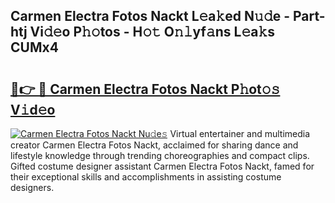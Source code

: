 ## Carmen Electra Fotos Nackt L𝚎a𝚔ed N𝚞𝚍e - Part-htj Vi𝚍𝚎o P𝚑𝚘tos - H𝚘𝚝 O𝚗𝚕yf𝚊ns L𝚎a𝚔s CUMx4

# <h2><a href="http://kfd8g6t.oniu.top/?m=Carmen+Electra+Fotos+Nackt">🔗👉 🔴 Carmen Electra Fotos Nackt P𝚑ot𝚘𝚜 V𝚒d𝚎o</a></h2>

[![Carmen Electra Fotos Nackt Nu𝚍e𝚜](https://i.imgur.com/0qMVB7G.gif)](http://kfd8g6t.oniu.top/?m=Carmen+Electra+Fotos+Nackt)
Virtual entertainer and multimedia creator Carmen Electra Fotos Nackt, acclaimed for sharing dance and lifestyle knowledge through trending choreographies and compact clips. Gifted costume designer assistant Carmen Electra Fotos Nackt, famed for their exceptional skills and accomplishments in assisting costume designers.  
